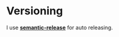 # Versioning
I use [**semantic-release**](https://github.com/semantic-release/semantic-release) for auto releasing.
